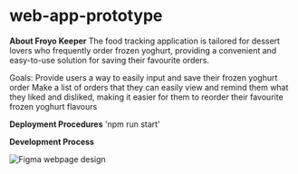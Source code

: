 # web-app-prototype

**About Froyo Keeper**
The food tracking application is tailored for dessert lovers who frequently order frozen yoghurt, providing a convenient and easy-to-use solution for saving their favourite orders. 

Goals:
Provide users a way to easily input and save their frozen yoghurt order 
Make a list of orders that they can easily view and remind them what they liked and disliked, making it easier for them to reorder their favourite frozen yoghurt flavours

**Deployment Procedures**
'npm run start'

**Development Process**

![Figma webpage design](Figmawebpagedesign.png)


